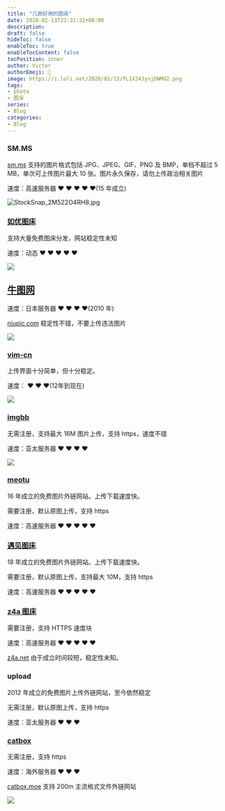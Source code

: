 ```yaml
---
title: "几款好用的图床"
date: 2020-02-13T22:31:22+08:00
description:
draft: false
hideToc: false
enableToc: true
enableTocContent: false
tocPosition: inner
author: Victor
authorEmoji: 👻
image: https://i.loli.net/2020/02/13/PL1X34JyxjDWMU2.png
tags:
- photo
- 图床
series:
- Blog
categories:
- Blog
---
```


### SM.MS

[sm.ms](https://sm.ms/) 支持的图片格式包括 JPG、JPEG、GIF、PNG 及 BMP，单档不超过 5 MB，单次可上传图片最大 10 张。图片永久保存，请勿上传政治相关图片

速度：高速服务器 ❤ ❤ ❤ ❤ ❤(15 年成立)

![StockSnap_2M522O4RH8.jpg](https://i.loli.net/2020/02/14/Mhs79y5qXRBUYKH.jpg)

### [如优图床](https://img.rruu.net/)

支持大量免费图床分发，网站稳定性未知

速度：动态 ❤ ❤ ❤ ❤ ❤

![](https://ae01.alicdn.com/kf/U4bca900cbcb04ec9a27df7695f5a77acw.png)

## [牛图网](https://niupic.com/)

速度：日本服务器 ❤ ❤ ❤ ❤(2010 年)

[niupic.com](https://niupic.com/) 稳定性不错，不要上传违法图片

![](https://i.niupic.com/images/2020/02/14/6qpF.png)

### [vim-cn]()

上传界面十分简单，但十分稳定。

速度： ❤ ❤ ❤(12年到现在)

![](https://img.vim-cn.com/ca/16638c84f2ccc133d53114f922554058188e9d.png)

### [imgbb](https://imgbb.com/)

无需注册，支持最大 16M 图片上传，支持 https，速度不错

速度：亚太服务器 ❤ ❤ ❤ ❤

![](https://i.loli.net/2020/03/05/JTGXlAYCawR3yun.png)

### [meotu](https://moetu.org/)

16 年成立的免费图片外链网站。上传下载速度快。

需要注册，默认原图上传，支持 https

速度：高速服务器 ❤ ❤ ❤ ❤ ❤

### [遇见图床](https://www.hualigs.cn/)

18 年成立的免费图片外链网站。上传下载速度快。

需要注册，默认原图上传，支持最大 10M，支持 https

速度：高速服务器 ❤ ❤ ❤ ❤ ❤

### [z4a 图床](https://www.z4a.net/)

需要注册，支持 HTTPS 速度块

速度：高速服务器 ❤ ❤ ❤ ❤ ❤

[z4a.net](https://www.z4a.net/image/L6E6I) 由于成立时间较短，稳定性未知。

### upload

2012 年成立的免费图片上传外链网站，至今依然稳定

无需注册，默认原图上传，支持 https

速度：亚太服务器 ❤ ❤ ❤

### [catbox](https://catbox.moe/)

无需注册，支持 https

速度：海外服务器 ❤ ❤ ❤

[catbox.moe](https://catbox.moe/) 支持 200m 主流格式文件外链网站

![](https://files.catbox.moe/9ojnd1.png)